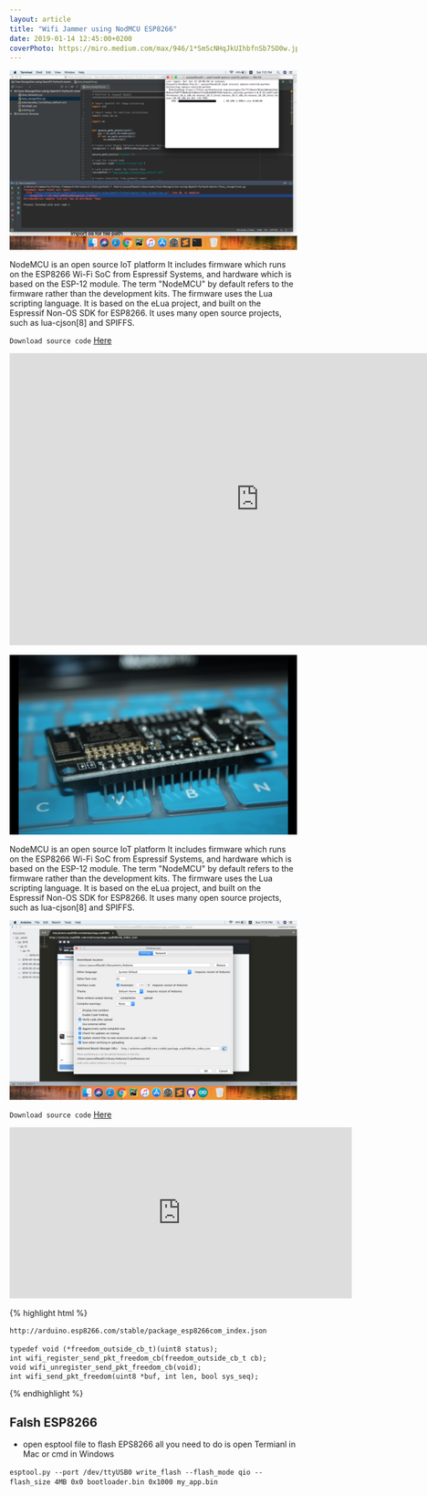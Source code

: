 ```yaml
---
layout: article
title: "Wifi Jammer using NodMCU ESP8266"
date: 2019-01-14 12:45:00+0200
coverPhoto: https://miro.medium.com/max/946/1*SmScNHqJkUIhbfnSb7SO0w.jpeg
---
```


![](https://github.com/boubli/Youssef-Boubli/blob/gh-pages/contents/images/2019/01/51076992-b390e100-1697-11e9-9be1-ed5c63a067a6.png?raw=true)

NodeMCU is an open source IoT platform It includes firmware which runs on the ESP8266 Wi-Fi SoC from Espressif Systems, and hardware which is based on the ESP-12 module. The term "NodeMCU" by default refers to the firmware rather than the development kits. The firmware uses the Lua scripting language. It is based on the eLua project, and built on the Espressif Non-OS SDK for ESP8266. It uses many open source projects, such as lua-cjson[8] and SPIFFS.

`Download source code` [Here](https://github.com/boubli/Wifi-Jammer-NodeMCU/archive/master.zip)

<iframe width="873" height="512" src="https://www.youtube.com/embed/zD2M8a9pqCM" frameborder="0" allow="accelerometer; autoplay; encrypted-media; gyroscope; picture-in-picture" allowfullscreen></iframe>

![](https://github.com/boubli/Youssef-Boubli/blob/gh-pages/contents/images/2019/01/Screen%20Shot%202019-01-14%20at%2012.50.01%20AM.png?raw=true)

NodeMCU is an open source IoT platform It includes firmware which runs on the ESP8266 Wi-Fi SoC from Espressif Systems, and hardware which is based on the ESP-12 module. The term "NodeMCU" by default refers to the firmware rather than the development kits. The firmware uses the Lua scripting language. It is based on the eLua project, and built on the Espressif Non-OS SDK for ESP8266. It uses many open source projects, such as lua-cjson[8] and SPIFFS.

![](https://github.com/boubli/Youssef-Boubli/blob/gh-pages/contents/images/2019/01/Screen%20Shot%202019-01-13%20at%2011.12.02%20PM.png?raw=true)

`Download source code` [Here](https://github.com/boubli/Wifi-Jammer-NodeMCU/archive/master.zip)


<center><iframe width="600" height="300" src="https://www.youtube.com/embed/zD2M8a9pqCM" frameborder="0" allow="accelerometer; autoplay; encrypted-media; gyroscope; picture-in-picture" allowfullscreen></iframe></center>

{% highlight html %}

	http://arduino.esp8266.com/stable/package_esp8266com_index.json

	typedef void (*freedom_outside_cb_t)(uint8 status);
	int wifi_register_send_pkt_freedom_cb(freedom_outside_cb_t cb);
	void wifi_unregister_send_pkt_freedom_cb(void);
	int wifi_send_pkt_freedom(uint8 *buf, int len, bool sys_seq);

{% endhighlight %}

## Falsh ESP8266 
 * open esptool file to flash EPS8266 all you need to do is open Termianl in Mac or cmd in Windows

 `esptool.py --port /dev/ttyUSB0 write_flash --flash_mode qio --flash_size 4MB 0x0 bootloader.bin 0x1000 my_app.bin`


 

